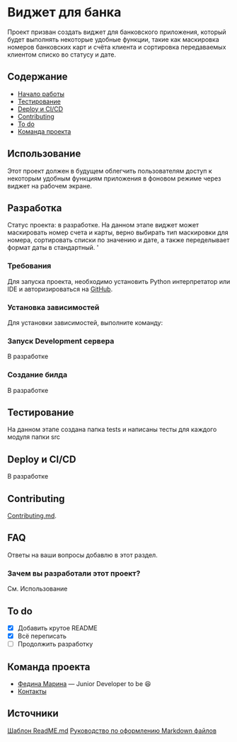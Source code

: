 # Виджет для банка
Проект призван создать виджет для банковского приложения, который будет выполнять некоторые удобные функции, 
такие как маскировка номеров банковских карт и счёта клиента и сортировка передаваемых клиентом списко во статусу и дате.

## Содержание
- [Начало работы](#начало-работы)
- [Тестирование](#тестирование)
- [Deploy и CI/CD](#deploy-и-ci/cd)
- [Contributing](#contributing)
- [To do](#to-do)
- [Команда проекта](#команда-проекта)

## Использование
Этот проект должен в будущем облегчить пользователям доступ к некоторым удобным функциям приложения в фоновом режиме через виджет на рабочем экране.

## Разработка
Статус проекта: в разработке.
На данном этапе виджет может маскировать номер счета и карты, верно выбирать тип маскировки для номера, сортировать списки по значению и дате, а также переделывает формат даты в стандартный. '

### Требования
Для запуска проекта, необходимо установить Python интерпретатор или IDE и авторизироваться на [GitHub](https://github.com).

### Установка зависимостей
Для установки зависимостей, выполните команду:

### Запуск Development сервера
В разработке

### Создание билда
В разработке

## Тестирование
На данном этапе создана папка tests и написаны тесты для каждого модуля папки src 

## Deploy и CI/CD
В разработке

## Contributing
[Contributing.md](./CONTRIBUTING.md).

## FAQ 
Ответы на ваши вопросы добавлю в этот раздел.

### Зачем вы разработали этот проект?
См. Использование

## To do
- [x] Добавить крутое README
- [x] Всё переписать
- [ ] Продолжить разработку

## Команда проекта
- [Федина Марина](https://github.com/MarinaFedina) — Junior Developer to be :laughing:
- [Контакты](e.m.a_@mail.ru)

## Источники
[Шаблон ReadME.md](https://gist.github.com/bzvyagintsev/0c4adf4403d4261808d75f9576c814c2)
[Руководство по оформлению Markdown файлов](https://gist.github.com/Jekins/2bf2d0638163f1294637)
